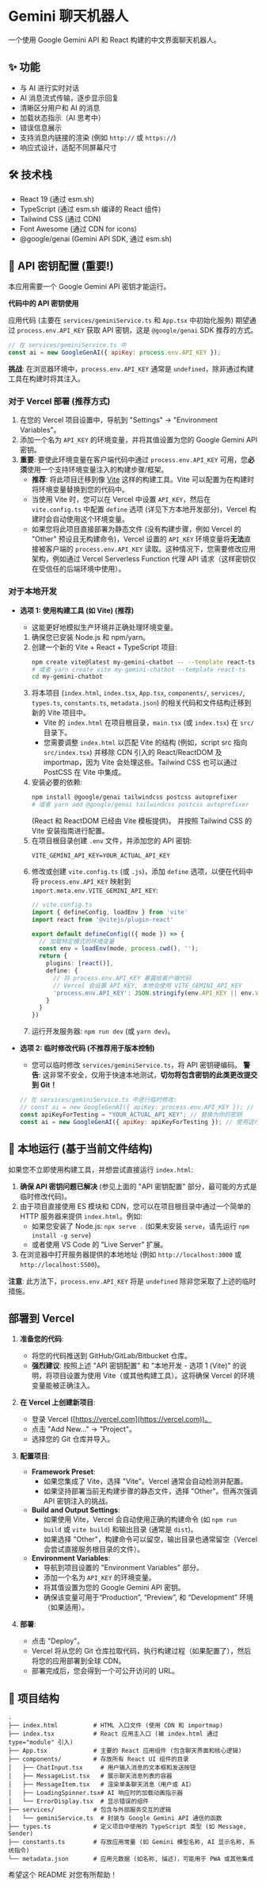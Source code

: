 # Gemini 聊天机器人

一个使用 Google Gemini API 和 React 构建的中文界面聊天机器人。

## ✨ 功能

*   与 AI 进行实时对话
*   AI 消息流式传输，逐步显示回复
*   清晰区分用户和 AI 的消息
*   加载状态指示（AI 思考中）
*   错误信息展示
*   支持消息内链接的渲染 (例如 `http://` 或 `https://`)
*   响应式设计，适配不同屏幕尺寸

## 🛠️ 技术栈

*   React 19 (通过 esm.sh)
*   TypeScript (通过 esm.sh 编译的 React 组件)
*   Tailwind CSS (通过 CDN)
*   Font Awesome (通过 CDN for icons)
*   @google/genai (Gemini API SDK, 通过 esm.sh)

## 🔑 API 密钥配置 (重要!)

本应用需要一个 Google Gemini API 密钥才能运行。

**代码中的 API 密钥使用**

应用代码 (主要在 `services/geminiService.ts` 和 `App.tsx` 中初始化服务) 期望通过 `process.env.API_KEY` 获取 API 密钥，这是 `@google/genai` SDK 推荐的方式。

```javascript
// 在 services/geminiService.ts 中
const ai = new GoogleGenAI({ apiKey: process.env.API_KEY });
```

**挑战**: 在浏览器环境中，`process.env.API_KEY` 通常是 `undefined`，除非通过构建工具在构建时将其注入。

### 对于 Vercel 部署 (推荐方式)

1.  在您的 Vercel 项目设置中，导航到 "Settings" -> "Environment Variables"。
2.  添加一个名为 `API_KEY` 的环境变量，并将其值设置为您的 Google Gemini API 密钥。
3.  **重要**: 要使此环境变量在客户端代码中通过 `process.env.API_KEY` 可用，您**必须**使用一个支持环境变量注入的构建步骤/框架。
    *   **推荐**: 将此项目迁移到像 [Vite](https://vitejs.dev/) 这样的构建工具。Vite 可以配置为在构建时将环境变量替换到您的代码中。
    *   当使用 Vite 时，您可以在 Vercel 中设置 `API_KEY`，然后在 `vite.config.ts` 中配置 `define` 选项 (详见下方本地开发部分)，Vercel 构建时会自动使用这个环境变量。
    *   如果您将此项目直接部署为静态文件 (没有构建步骤，例如 Vercel 的 "Other" 预设且无构建命令)，Vercel 设置的 `API_KEY` 环境变量将**无法**直接被客户端的 `process.env.API_KEY` 读取。这种情况下，您需要修改应用架构，例如通过 Vercel Serverless Function 代理 API 请求（这样密钥仅在受信任的后端环境中使用）。

### 对于本地开发

*   **选项 1: 使用构建工具 (如 Vite) (推荐)**
    *   这能更好地模拟生产环境并正确处理环境变量。
    1.  确保您已安装 Node.js 和 npm/yarn。
    2.  创建一个新的 Vite + React + TypeScript 项目:
        ```bash
        npm create vite@latest my-gemini-chatbot -- --template react-ts
        # 或者 yarn create vite my-gemini-chatbot --template react-ts
        cd my-gemini-chatbot
        ```
    3.  将本项目 (`index.html`, `index.tsx`, `App.tsx`, `components/`, `services/`, `types.ts`, `constants.ts`, `metadata.json`) 的相关代码和文件结构迁移到新的 Vite 项目中。
        *   Vite 的 `index.html` 在项目根目录，`main.tsx` (或 `index.tsx`) 在 `src/` 目录下。
        *   您需要调整 `index.html` 以匹配 Vite 的结构 (例如，script src 指向 `src/index.tsx`) 并移除 CDN 引入的 React/ReactDOM 及 importmap，因为 Vite 会处理这些。Tailwind CSS 也可以通过 PostCSS 在 Vite 中集成。
    4.  安装必要的依赖:
        ```bash
        npm install @google/genai tailwindcss postcss autoprefixer
        # 或者 yarn add @google/genai tailwindcss postcss autoprefixer
        ```
        (React 和 ReactDOM 已经由 Vite 模板提供)。
        并按照 Tailwind CSS 的 Vite 安装指南进行配置。
    5.  在项目根目录创建 `.env` 文件，并添加您的 API 密钥:
        ```
        VITE_GEMINI_API_KEY=YOUR_ACTUAL_API_KEY
        ```
    6.  修改或创建 `vite.config.ts` (或 `.js`)，添加 `define` 选项，以便在代码中将 `process.env.API_KEY` 映射到 `import.meta.env.VITE_GEMINI_API_KEY`:
        ```typescript
        // vite.config.ts
        import { defineConfig, loadEnv } from 'vite'
        import react from '@vitejs/plugin-react'

        export default defineConfig(({ mode }) => {
          // 加载特定模式的环境变量
          const env = loadEnv(mode, process.cwd(), '');
          return {
            plugins: [react()],
            define: {
              // 将 process.env.API_KEY 暴露给客户端代码
              // Vercel 会设置 API_KEY, 本地会使用 VITE_GEMINI_API_KEY
              'process.env.API_KEY': JSON.stringify(env.API_KEY || env.VITE_GEMINI_API_KEY)
            }
          }
        })
        ```
    7.  运行开发服务器: `npm run dev` (或 `yarn dev`)。

*   **选项 2: 临时修改代码 (不推荐用于版本控制)**
    *   您可以临时修改 `services/geminiService.ts`，将 API 密钥硬编码。
        **警告**: 这非常不安全，仅用于快速本地测试，**切勿将包含密钥的此类更改提交到 Git！**
      ```javascript
      // 在 services/geminiService.ts 中进行临时修改:
      // const ai = new GoogleGenAI({ apiKey: process.env.API_KEY }); // 注释掉这行
      const apiKeyForTesting = "YOUR_ACTUAL_API_KEY"; // 替换为你的密钥
      const ai = new GoogleGenAI({ apiKey: apiKeyForTesting }); // 使用这行
      ```

## 🚀 本地运行 (基于当前文件结构)

如果您不立即使用构建工具，并想尝试直接运行 `index.html`:

1.  **确保 API 密钥问题已解决** (参见上面的 "API 密钥配置" 部分，最可能的方式是临时修改代码)。
2.  由于项目直接使用 ES 模块和 CDN，您可以在项目根目录中通过一个简单的 HTTP 服务器来提供 `index.html`。例如:
    *   如果您安装了 Node.js: `npx serve .` (如果未安装 `serve`，请先运行 `npm install -g serve`)
    *   或者使用 VS Code 的 "Live Server" 扩展。
3.  在浏览器中打开服务器提供的本地地址 (例如 `http://localhost:3000` 或 `http://localhost:5500`)。

**注意**: 此方法下，`process.env.API_KEY` 将是 `undefined` 除非您采取了上述的临时措施。

## 部署到 Vercel

1.  **准备您的代码**:
    *   将您的代码推送到 GitHub/GitLab/Bitbucket 仓库。
    *   **强烈建议**: 按照上述 "API 密钥配置" 和 "本地开发 - 选项 1 (Vite)" 的说明，将项目设置为使用 Vite（或其他构建工具）。这将确保 Vercel 的环境变量能被正确注入。

2.  **在 Vercel 上创建新项目**:
    *   登录 Vercel ([https://vercel.com](https://vercel.com))。
    *   点击 "Add New..." -> "Project"。
    *   选择您的 Git 仓库并导入。

3.  **配置项目**:
    *   **Framework Preset**:
        *   如果您集成了 Vite，选择 "Vite"。Vercel 通常会自动检测并配置。
        *   如果坚持部署当前无构建步骤的静态文件，选择 "Other"。但再次强调 API 密钥注入的挑战。
    *   **Build and Output Settings**:
        *   如果使用 Vite，Vercel 会自动使用正确的构建命令 (如 `npm run build` 或 `vite build`) 和输出目录 (通常是 `dist`)。
        *   如果选择 "Other"，构建命令可以留空，输出目录也通常留空（Vercel 会尝试直接服务根目录的文件）。
    *   **Environment Variables**:
        *   导航到项目设置的 "Environment Variables" 部分。
        *   添加一个名为 `API_KEY` 的环境变量。
        *   将其值设置为您的 Google Gemini API 密钥。
        *   确保该变量可用于“Production”, “Preview”, 和 “Development” 环境（如果适用）。

4.  **部署**:
    *   点击 "Deploy"。
    *   Vercel 将从您的 Git 仓库拉取代码，执行构建过程（如果配置了），然后将您的应用部署到全球 CDN。
    *   部署完成后，您会得到一个可公开访问的 URL。

## 📁 项目结构

```
.
├── index.html          # HTML 入口文件 (使用 CDN 和 importmap)
├── index.tsx           # React 应用主入口 (被 index.html 通过 type="module" 引入)
├── App.tsx             # 主要的 React 应用组件 (包含聊天界面和核心逻辑)
├── components/         # 存放所有 React UI 组件的目录
│   ├── ChatInput.tsx     # 用户输入消息的文本框和发送按钮
│   ├── MessageList.tsx   # 展示聊天消息列表的容器
│   ├── MessageItem.tsx   # 渲染单条聊天消息（用户或 AI）
│   ├── LoadingSpinner.tsx# AI 响应时的加载动画指示器
│   └── ErrorDisplay.tsx  # 显示错误的组件
├── services/           # 包含与外部服务交互的逻辑
│   └── geminiService.ts  # 封装与 Google Gemini API 通信的函数
├── types.ts            # 定义项目中使用的 TypeScript 类型 (如 Message, Sender)
├── constants.ts        # 存放应用常量 (如 Gemini 模型名称, AI 显示名称, 系统指令)
└── metadata.json       # 应用元数据 (如名称, 描述)，可能用于 PWA 或其他集成
```

希望这个 README 对您有所帮助！
